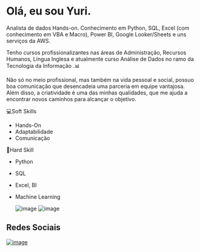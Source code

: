 # Olá, eu sou Yuri.

Analista de dados Hands-on. Conhecimento em Python, SQL, Excel (com conhecimento em VBA e Macro), Power BI, Google Looker/Sheets e uns serviços da AWS.

Tenho cursos profissionalizantes nas áreas de Administração, Recursos Humanos, Língua Inglesa e atualmente curso Análise de Dados no ramo da Tecnologia da Informação .📊

Não só no meio profissional, mas também na vida pessoal e social, possuo boa comunicação que desencadeia uma parceria em equipe vantajosa. Além disso, a criatividade é uma das minhas qualidades, que me ajuda a encontrar novos caminhos para alcançar o objetivo.

💻Soft Skills
- Hands-On
- Adaptabilidade
- Comunicação

🚀Hard Skill
- Python
- SQL
- Excel, BI
- Machine Learning
  
    ![image](https://github.com/yuri98s/yuri98s/assets/138504139/79b1b9ca-bd48-4a6d-a5b9-e86eeede3a2d)
    ![image](https://github.com/yuri98s/yuri98s/assets/138504139/dacce055-78f5-41ab-bcc2-0988e3eea2d8)

## Redes Sociais
<a href= "https://www.linkedin.com/in/yuri98s/">![image](https://img.shields.io/badge/linkedin-%230077B5.svg?style=for-the-badge&logo=linkedin&logoColor=white)</a>

<!---
yuri98s/yuri98s is a ✨ special ✨ repository because its `README.md` (this file) appears on your GitHub profile.
You can click the Preview link to take a look at your changes.
--->
